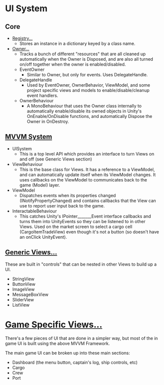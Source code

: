 # UI System

## Core
* [Registry...](registry.md)
  * Stores an instance in a dictionary keyed by a class name.
* [Owner...](owner.md)
  * Tracks a bunch of different "resources" that are all cleaned up automatically when the Owner is Disposed, and are also all turned on/off together when the owner is enabled/disabled.
  * EventOwner
    * Similar to Owner, but only for events. Uses DelegateHandle.
  * DelegateHandle
    * Used by EventOwner, OwnerBehavior, ViewModel, and some project specific views and models to enable/disable/cleanup event handlers.
  * OwnerBehaviour
    * A MonoBehaviour that uses the Owner class internally to automatically enable/disable its owned objects in Unity's OnEnable/OnDisable functions, and automatically Dispose the Owner in OnDestroy.

## [MVVM System](view-model.md)
* UISystem
  * This is a top level API which provides an interface to turn Views on and off (see Generic Views section)
* ViewBehaviour
  * This is the base class for Views. It has a reference to a ViewModel, and can automatically update itself when its ViewModel changes. It uses callbacks on the ViewModel to communicates back to the game (Model) layer.
* ViewModel
  * Dispatches events when its properties changed (INotifyPropertyChanged) and contains callbacks that the View can use to report user input back to the game.
* InteractableBehaviour
  * This catches Unity's IPointer_______Event interface callbacks and turns them into UnityEvents so they can be listened to in other Views. Used on the market screen to select a cargo cell (CargoItemTradeView) even though it's not a button (so doesn't have an onClick UnityEvent).

## [Generic Views...](built-in-views.md)
These are built in "controls" that can be nested in other Views to build up a UI.

* StringView
* ButtonView
* ImageView
* MessageBoxView
* SliderView
* ListView

# [Game Specific Views...](game-views/main.md)

There's a few pieces of UI that are done in a simpler way, but most of the in game UI is built using the above MVVM Framework.

The main game UI can be broken up into these main sections:
* Dashboard (the menu button, captain's log, ship controls, etc)
* Cargo
* Crew
* Port
